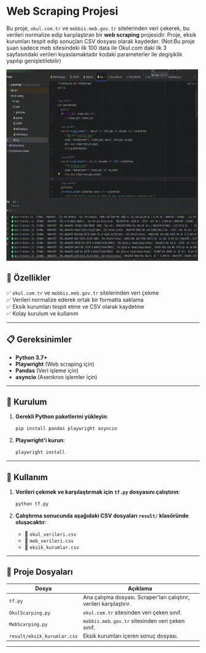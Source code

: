 # Web Scraping Projesi

Bu proje, `okul.com.tr` ve `mebbis.meb.gov.tr` sitelerinden veri çekerek, bu verileri normalize edip karşılaştıran bir **web scraping** projesidir. Proje, eksik kurumları tespit edip sonuçları CSV dosyası olarak kaydeder.
(Not:Bu proje şuan sadece meb sitesindeki ilk 100 data ile Okul.com daki ilk 3 sayfasındaki verileri kıyaslamaktadır kodaki parameterler ile degişiklik yapılıp genişletilebilir)

<img alt="proje ön izlemesi" height="500" src="presnt%2Foutput.gif" title="ShowCase" width="500"/>


## 🚀 Özellikler

✅ `okul.com.tr` ve `mebbis.meb.gov.tr` sitelerinden veri çekme  
✅ Verileri normalize ederek ortak bir formatta saklama  
✅ Eksik kurumları tespit etme ve CSV olarak kaydetme  
✅ Kolay kurulum ve kullanım  

---

## 📋 Gereksinimler

- **Python 3.7+**
- **Playwright** (Web scraping için)
- **Pandas** (Veri işleme için)
- **asyncio** (Asenkron işlemler için)

---

## 🔧 Kurulum

1. **Gerekli Python paketlerini yükleyin**:
    ```sh
    pip install pandas playwright asyncio
    ```

2. **Playwright’i kurun**:
    ```sh
    playwright install
    ```

---

## 🎯 Kullanım

1. **Verileri çekmek ve karşılaştırmak için `tf.py` dosyasını çalıştırın**:
    ```sh
    python tf.py
    ```

2. **Çalıştırma sonucunda aşağıdaki CSV dosyaları `result/` klasöründe oluşacaktır**:
    - 📂 `okul_verileri.csv`
    - 📂 `meb_verileri.csv`
    - 📂 `eksik_kurumlar.csv`

---

## 📂 Proje Dosyaları

| Dosya | Açıklama |
|--------|----------|
| `tf.py` | Ana çalışma dosyası. Scraper'ları çalıştırır, verileri karşılaştırır. |
| `OkulScarping.py` | `okul.com.tr` sitesinden veri çeken sınıf. |
| `MebScarping.py` | `mebbis.meb.gov.tr` sitesinden veri çeken sınıf. |
| `result/eksik_kurumlar.csv` | Eksik kurumları içeren sonuç dosyası. |

---

